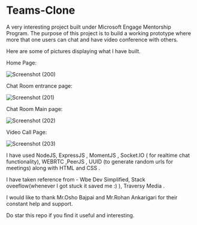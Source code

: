 
# Teams-Clone
A very interesting project built under Microsoft Engage Mentorship Program.
The purpose of this project is to build a working prototype where more that one users can chat and have video conference with others.

Here are some of pictures displaying what I have built.

Home Page:

![Screenshot (200)](https://user-images.githubusercontent.com/58587542/125223739-e4464580-e2e9-11eb-8c94-3dc3a333519f.png)


Chat Room entrance page: 

![Screenshot (201)](https://user-images.githubusercontent.com/58587542/125223838-0fc93000-e2ea-11eb-9c9c-b6f2b120dc5e.png)


Chat Room Main page:

![Screenshot (202)](https://user-images.githubusercontent.com/58587542/125223782-f7f1ac00-e2e9-11eb-938e-e1f23362c249.png)


Video Call Page:

![Screenshot (203)](https://user-images.githubusercontent.com/58587542/125223823-08098b80-e2ea-11eb-9b6d-c4d567106adb.png)

I have used NodeJS, ExpressJS , MomentJS , Socket.IO ( for realtime chat functionality), WEBRTC ,PeerJS , UUID (to generate random urls for meetings) along with HTML and CSS .

I have taken reference from - Wbe Dev Simplified, Stack oveeflow(whenever I got stuck it saved me :) ), Traversy Media .

I would like to thank Mr.Osho Bajpai and Mr.Rohan Ankarigari for their constant help and support.

Do star this repo if you find it useful and interesting.
